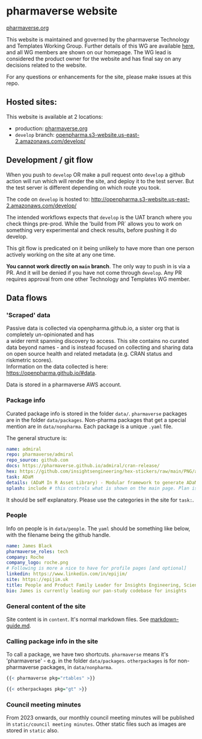 
# pharmaverse website

[pharmaverse.org](https://pharmaverse.org/)

This website is maintained and governed by the pharmaverse Technology and Templates Working Group. 
Further details of this WG are available [here](https://pharmaverse.org/contribute/wg/), and all WG members are shown on our homepage.
The WG lead is considered the product owner for the website and has final say on any decisions related to the website.

For any questions or enhancements for the site, please make issues at this repo.

## Hosted sites:

This website is available at 2 locations:

- production: [pharmaverse.org](https://pharmaverse.org)
- `develop` branch: [openpharma.s3-website.us-east-2.amazonaws.com/develop/](http://openpharma.s3-website.us-east-2.amazonaws.com/develop/)

## Development / git flow

When you push to  `develop` OR make a pull request onto `develop` a github action will run which will render the site, and deploy 
it to the test server. But the test server is different depending on which route you took.

The code on `develop` is hosted to: http://openpharma.s3-website.us-east-2.amazonaws.com/develop/

The intended workflows expects that `develop` is the UAT branch where you check things pre-prod. 
While the 'build from PR` allows you to work on something very experimental and check results, before pushing it do develop.

This git flow is predicated on it being unlikely to have more than one person actively working on the site at any one time. 

**You cannot work directly on `main` branch**. The only way to push in is via a PR. And it will be denied if 
you have not come through `develop`. Any PR requires approval from one other Technology and Templates WG member.

## Data flows

### 'Scraped' data

Passive data is collected via openpharma.github.io, a sister org that is completely un-opinionated and has  
a wider remit spanning discovery to access. 
This site contains no curated data beyond names - and is instead focused on 
collecting and sharing data on open source health and related metadata (e.g. CRAN status and riskmetric scores).  
Information on the data collected is here: https://openpharma.github.io/#data. 

Data is stored in a pharmaverse AWS account.

### Package info

Curated package info is stored in the folder `data/`. `pharmaverse` packages are in the folder `data/packages`. Non-pharma packages that get a special 
mention are in `data/nonpharma`. Each package is a unique `.yaml` file. 

The general structure is:

```yaml
name: admiral
repo: pharmaverse/admiral
repo_source: github.com
docs: https://pharmaverse.github.io/admiral/cran-release/
hex: https://github.com/insightsengineering/hex-stickers/raw/main/PNG/admiral.png
task: ADaM
details: (ADaM In R Asset Library) - Modular framework to generate ADaM via R functions relying on community contributions
splash: include # this controls what is shown on the main page. Plan is to deprecate and put all hex's up
```

It should be self explanatory. Please use the categories in the site for `task:`.

### People

Info on people is in `data/people`. The `yaml` should be something like below, with the filename being the github handle.

```yaml 
name: James Black
pharmaverse_roles: tech
company: Roche
company_logo: roche.png
# Following is more a nice to have for profile pages [and optional]
linkedin: https://www.linkedin.com/in/epijim/
site: https://epijim.uk
title: People and Product Family Leader for Insights Engineering, Scientific Computing Environment Product Owner
bio: James is currently leading our pan-study codebase for insights
```

### General content of the site

Site content is in `content`. It's normal markdown files. See [markdown-guide.md](markdown-guide.md). 

### Calling package info in the site

To call a package, we have two shortcuts. `pharmaverse` means it's 'pharmaverse' - e.g. in the folder 
`data/packages`. `otherpackages` is for non-pharmaverse packages, in `data/nonpharma`.

```r
{{< pharmaverse pkg="rtables" >}}

{{< otherpackages pkg="gt" >}}
```

### Council meeting minutes

From 2023 onwards, our monthly council meeting minutes will be published in `static/council meeting minutes`.
Other static files such as images are stored in `static` also.
